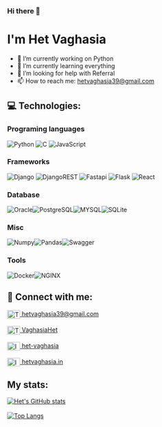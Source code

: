 ### Hi there 👋

<!--
**hetvaghasia39/hetvaghasia39** is a ✨ _special_ ✨ repository because its `README.md` (this file) appears on your GitHub profile.

Here are some ideas to get you started:-->

# I'm Het Vaghasia

- 🔭 I’m currently working on Python
- 🌱 I’m currently learning everything
- 🤔 I’m looking for help with Referral
- 📫 How to reach me: <a href="mailto:hetvaghasia39@gmail.com" target="blank">hetvaghasia39@gmail.com</a>


## 💻 Technologies:

### Programing languages
<img alt="Python" src="https://img.shields.io/badge/Python-FFD43B?style=for-the-badge&logo=python&logoColor=blue"/> <img alt="C" src="https://img.shields.io/badge/c-%2300599C.svg?style=for-the-badge&logo=c&logoColor=white"/> <img alt="JavaScript" src="https://img.shields.io/badge/javascript-%23323330.svg?style=for-the-badge&logo=javascript&logoColor=%23F7DF1E"/>

### Frameworks
<img alt="Django" src="https://img.shields.io/badge/django-%23092E20.svg?style=for-the-badge&logo=django&logoColor=white"/> ![DjangoREST](https://img.shields.io/badge/DJANGO-REST-ff1709?style=for-the-badge&logo=django&logoColor=white&color=ff1709&labelColor=gray)
<img alt="Fastapi" src="https://img.shields.io/badge/fastapi-109989?style=for-the-badge&logo=FASTAPI&logoColor=white"/>
<img alt="Flask" src="https://img.shields.io/badge/Flask-000000?style=for-the-badge&logo=flask&logoColor=white"/>
<img alt="React" src="https://img.shields.io/badge/React-20232A?style=for-the-badge&logo=react&logoColor=61DAFB"/>

### Database
<img alt="Oracle" src ="https://img.shields.io/badge/Oracle-F80000?style=for-the-badge&logo=Oracle&logoColor=white"/><img alt="PostgreSQL" src ="https://img.shields.io/badge/PostgreSQL-316192?style=for-the-badge&logo=postgresql&logoColor=white"/><img alt="MYSQL" src ="https://img.shields.io/badge/MySQL-005C84?style=for-the-badge&logo=mysql&logoColor=white"/><img alt="SQLite" src ="https://img.shields.io/badge/sqlite-%2307405e.svg?style=for-the-badge&logo=sqlite&logoColor=white"/>

### Misc
<img alt="Numpy" src ="https://img.shields.io/badge/Numpy-777BB4?style=for-the-badge&logo=numpy&logoColor=white"/><img alt="Pandas" src ="https://img.shields.io/badge/Pandas-2C2D72?style=for-the-badge&logo=pandas&logoColor=white"/><img alt="Swagger" src ="https://img.shields.io/badge/Swagger-85EA2D?style=for-the-badge&logo=Swagger&logoColor=white"/>

### Tools
<img alt="Docker" src ="https://img.shields.io/badge/Docker-2CA5E0?style=for-the-badge&logo=docker&logoColor=white"/><img alt="NGINX" src ="https://img.shields.io/badge/Nginx-009639?style=for-the-badge&logo=nginx&logoColor=white"/>


## 💬 Connect with me:
<p align="left">
<a href="mailto:hetvaghasia39@gmail.com" target="blank"><img align="center" src="https://cdn.jsdelivr.net/npm/simple-icons@3.0.1/icons/gmail.svg" alt="Twitter" height="20" width="30" /> hetvaghasia39@gmail.com</a><br><br>
<a href="https://twitter.com/VaghasiaHet" target="blank"><img align="center" src="https://cdn.jsdelivr.net/npm/simple-icons@3.0.1/icons/twitter.svg" alt="Twitter" height="20" width="30" /> VaghasiaHet</a><br><br>
<a href="https://linkedin.com/in/het-vaghasia/" target="blank"><img align="center" src="https://cdn.jsdelivr.net/npm/simple-icons@3.0.1/icons/linkedin.svg" alt="IN" height="20" width="30" /> het-vaghasia</a><br><br>
<a href="https://instagram.com/hetvaghasia.in" target="blank"><img align="center" src="https://cdn.jsdelivr.net/npm/simple-icons@3.0.1/icons/instagram.svg" alt="Instagram" height="20" width="30" /> hetvaghasia.in</a>
</p>


## My stats:
[![Het's GitHub stats](https://github-readme-stats.vercel.app/api?username=hetvaghasia39)](https://github.com/hetvaghasia39/github-readme-stats)
<br>
<br>
[![Top Langs](https://github-readme-stats.vercel.app/api/top-langs/?username=hetvaghasia39&layout=compact)](https://github.com/hetvaghasia39/github-readme-stats)
